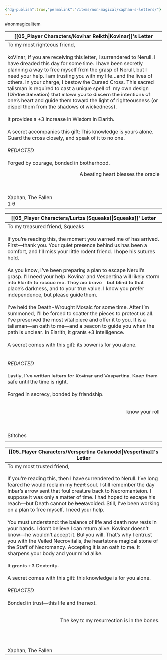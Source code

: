 ```yaml
---
{"dg-publish":true,"permalink":"/items/non-magical/xaphan-s-letters/"}
---
```



#nonmagicalitem

| [[05_Player Characters/Kovinar Relkth\|Kovinar]]'s Letter                                                                                                                                                                                                                                                                                                                                                                                                                                                                                                                                                                                                                                                                                                                                                                                                                                                                                                                                                                                                                                                                                                                                                                                                                                                                                                                                                                                                                                                                                                                                                                                                         |
| -------------------------------------------------------------------------------------------------------------------------------------------------------------------------------------------------------------------------------------------------------------------------------------------------------------------------------------------------------------------------------------------------------------------------------------------------------------------------------------------------------------------------------------------------------------------------------------------------------------------------------------------------------------------------------------------------------------------------------------------------------------------------------------------------------------------------------------------------------------------------------------------------------------------------------------------------------------------------------------------------------------------------------------------------------------------------------------------------------------------------------------------------------------------------------------------------------------------------------------------------------------------------------------------------------------------------------------------------------------------------------------------------------------------------------------------------------------------------------------------------------------------------------------------------------------------------------------------------------------------------------------------- |
| To my most righteous friend, <br><br>koVInar, if you are receiving this letter, I surrendered to Nerull. I have dreaded this day for some time. I have been secretly planning a way to free myself from the grasp of Nerull, but I need your help. I am trusting you with my life…and the lives of others. In your charge, I bestow the Cursed Cross. This sacred talisman is required to cast a unique spell of  my own design (DiVIne Salvation) that allows you to discern the intentions of one’s heart and guide them toward the light of righteousness (or dispel them from the shadows of wickedness). <br><br>It provides a +3 increase in Wisdom in Elarith.<br><br>A secret accompanies this gift: This knowledge is yours alone. Guard the cross closely, and speak of it to no one. <br> <br>*REDACTED*                  <br><br>Forged by courage, bonded in brotherhood.<br><p align="right">A beating heart blesses the oracle</p><br>  <br>Xaphan, The Fallen<br>1        6 |

| [[05_Player Characters/Lurtza (Squeaks)\|Squeaks]]' Letter                                                                                                                                                                                                                                                                                                                                                                                                                                                                                                                                                                                                                                                                                                                                                                                                                                                                                                                                                                                                                                                                                                                                                                                                                                                                                                                                                                                                                                                                      |
| ---------------------------------------------------------------------------------------------------------------------------------------------------------------------------------------------------------------------------------------------------------------------------------------------------------------------------------------------------------------------------------------------------------------------------------------------------------------------------------------------------------------------------------------------------------------------------------------------------------------------------------------------------------------------------------------------------------------------------------------------------------------------------------------------------------------------------------------------------------------------------------------------------------------------------------------------------------------------------------------------------------------------------------------------------------------------------------------------------------------------------------------------------------------------------------------------------------------------------------------------------------------------------------------------------------------------------------------------------------------------------------------------------------------------------------------------------------------------------------------------------------- |
| To my treasured friend, Squeaks<br><br>If you’re reading this, the moment you warned me of has arrived. First—thank you. Your quiet presence behind us has been a comfort, and I’ll miss your little rodent friend. I hope his sutures hold.<br><br>As you know, I’ve been preparing a plan to escape Nerull’s grasp. I’ll need your help. Kovinar and Vespertina will likely storm into Elarith to rescue me. They are brave—but blind to that place’s darkness, and to your true value. I know you prefer independence, but please guide them. <br><br>I’ve held the Death-Wrought Mosaic for some time. After I’m summoned, I’ll be forced to scatter the pieces to protect us all. I’ve preserved the most vital piece and offer it to you. It is a talisman—an oath to me—and a beacon to guide you when the path is unclear. In Elarith, it grants +3 Intelligence.<br><br>A secret comes with this gift: its power is for you alone. <br><br><br>*REDACTED*     <br><br>Lastly, I’ve written letters for Kovinar and Vespertina. Keep them safe until the time is right.<br><br>Forged in secrecy, bonded by friendship.  <br>  <br><p align="right">  know your roll</p><br><br>Stitches |
|                                                                                                                                                                                                                                                                                                                                                                                                                                                                                                                                                                                                                                                                                                                                                                                                                                                                                                                                                                                                                                                                                                                                                                                                                                                                                                                                                                                                                                                                                                            |

| [[05_Player Characters/Verspertina Galanodel\|Vespertina]]'s Letter                                                                                                                                                                                                                                                                                                                                                                                                                                                                                                                                                                                                                                                                                                                                                                                                                                                                                                                                                                                                                                                                                                                                                                                                                                                                                                                                                                                                                                                                    |
| ----------------------------------------------------------------------------------------------------------------------------------------------------------------------------------------------------------------------------------------------------------------------------------------------------------------------------------------------------------------------------------------------------------------------------------------------------------------------------------------------------------------------------------------------------------------------------------------------------------------------------------------------------------------------------------------------------------------------------------------------------------------------------------------------------------------------------------------------------------------------------------------------------------------------------------------------------------------------------------------------------------------------------------------------------------------------------------------------------------------------------------------------------------------------------------------------------------------------------------------------------------------------------------------------------------------------------------------------------------------------------------------------------------------------------------------------------------------------------------------------------------------- |
| To my most trusted friend,<br><br>If you’re reading this, then I have surrendered to Nerull. I’ve long feared he would reclaim my ~~heart~~ soul. I still remember the day Inbar’s arrow sent that foul creature back to Necromanteion. I suppose it was only a matter of time. I had hoped to escape his reach—but Death cannot be ~~beat~~avoided. Still, I’ve been working on a plan to free myself. I need your help.<br><br>You must understand: the balance of life and death now rests in your hands. I don’t believe I can return alive. Kovinar doesn’t know—he wouldn’t accept it. But you will. That’s why I entrust you with the Veiled Necrovitalis, the ~~heartstone~~ magical stone of the Staff of Necromancy. Accepting it is an oath to me. It sharpens your body and your mind alike.<br><br>It grants +3 Dexterity.<br><br>A secret comes with this gift: this knowledge is for you alone.  <br><br>*REDACTED*     <br><br>Bonded in trust—this life and the next.<br><br><p align="right">The key to my resurrection is in the bones.</p><br><br>  <br>Xaphan, The Fallen |
